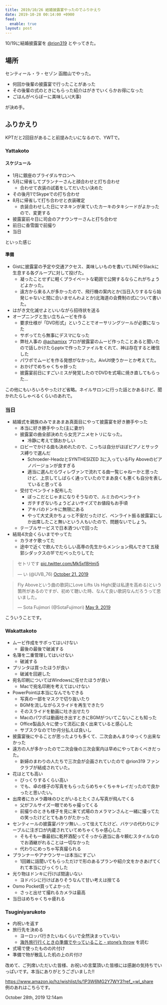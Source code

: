 ```yaml
---
title: 2019/10/26 結婚披露宴やったのでふりかえり
date: 2019-10-28 00:14:00 +0900
feed:
  enable: true
layout: post
---
```

<p>      10/19に結婚披露宴を      <a href="https://twitter.com/rion319" target="_blank">@rion319</a>      とやってきた。    </p>    <h2>場所</h2>    <p>センティール・ラ・セゾン 函館山でやった。</p>    <ul>      <li>何回か後輩の披露宴で行ったことがあった</li>      <li>その後輩の式のときにもらった紹介はがきでいくらかお得になった</li>      <li>ごはんがべらぼーに美味しい(大事)</li>    </ul>    <p>が決め手。</p>    <h2>ふりかえり</h2>    <p>KPTだと2回目があること前提みたいになるので、YWTで。</p>    <h3>Yattakoto</h3>    <h4>スケジュール</h4>    <ul>      <li>1月に銀座のブライダルサロンへ</li>      <li>        5月に帰省してプランナーさんと顔合わせと打ち合わせ        <ul>          <li>合わせて衣装の試着をしてだいたい決めた</li>        </ul>      </li>      <li>その後月1でSkypeでの打ち合わせ</li>      <li>        8月に帰省して打ち合わせと衣装確定        <ul>          <li>            衣装合わせした日にマネキンが来ていたカーキのタキシードがよかったので、変更する          </li>        </ul>      </li>      <li>披露宴前々日に司会のアナウンサーさんと打ち合わせ</li>      <li>前日に香雪園で前撮り</li>      <li>当日</li>    </ul>    <p>といった感じ</p>    <h4>準備</h4>    <ul>      <li>        Gistに披露宴の予定や交通アクセス、美味しいものを書いてLINEやSlackに生息する各グループに対して投げた。        <ul>          <li>            凝ったことせずに軽くプライベートな範囲で公開するならこれがちょうどよかった。          </li>          <li>            遠方から来る人が多かったので、飛行機の案内とか(当日入りするなら始発じゃないと間に合いませんわよとか)北海道の会費制の式について書いた。          </li>        </ul>      </li>      <li>はがき文化滅せよといいながら招待状を送る</li>      <li>        オープニングと生い立ちムービを作る        <ul>          <li>            要求仕様が「DVD形式」ということでオーサリングツールが必要になった          </li>          <li>サボってたら無事にデスマになった</li>          <li>            弊社人事の            <a href="https://twitter.com/achamixx" target="_blank">@achamixx</a>            プロが披露宴のムービ作ったことあると聞いたので話しかけたらpptxで作ったファイルをくれて、神は存在すると確信した          </li>          <li>            パワポでムービを作る発想がなかった。AivUtl使うかーとか考えてた。          </li>          <li>おかげでめちゃくちゃ捗った</li>          <li>            披露宴前日にすごいミスが発覚したのでDVDを式場に焼き直してもらった…          </li>        </ul>      </li>    </ul>    <p>      この他にもいろいろやったけど省略。ネイルサロンに行った話とかあるけど、聞かれたらしゃべるくらいのあれで。    </p>    <h3>当日</h3>    <ul>      <li>        結婚式を親族のみでまあまあ真面目にやって披露宴を好き勝手やった        <ul>          <li>本当に好き勝手やった(主に妻が)</li>          <li>            披露宴の曲全部決めたら女児アニメセトリになった。            <ul>              <li>冷静に考えて頭おかしい</li>            </ul>          </li>          <li>            ロビーでかける曲も決めれたので、こっちは自分がほぼピアノとサックス縛りで選んだ            <ul>              <li>                Schroeder-HeadzとSYNTHESIZED 3に入っているFly                Aboveのピアノバージョンが良すぎる              </li>              <li>                適当に選んだらヴィレヴァンで流れてる曲一覧じゃねーかと思ったけど、上京してしばらく通っていたのでまあ良くも悪くも自分を表していると思ってる              </li>            </ul>          </li>          <li>            受付でペンライト配布した            <ul>              <li>ぼっこだとじゃまになりそうなので、ルミカのペンライト</li>              <li>ガチすぎないちょうどよいサイズでお値段もお手頃</li>              <li>アキバのドンキに無限にある</li>              <li>                やって大丈夫かちょっと不安だったけど、ペンライト振る披露宴にしか出席したこと無いという人もいたので、問題ないでしょう。              </li>            </ul>          </li>          <li>テーブルサービスで日本酒ついで回った</li>        </ul>      </li>      <li>        結局4次会くらいまでやってた        <ul>          <li>カラオケ歌ってた</li>          <li>            途中で近くで飲んでたらしい高専の先生からメンション飛んできて五稜郭シダックスの1Fでだべったりしてた          </li>        </ul>      </li>    </ul>    <blockquote class="twitter-tweet">      <p lang="ja" dir="ltr">        セトリです        <a href="https://t.co/Mk5xf8Hmi5" target="_blank">pic.twitter.com/Mk5xf8Hmi5</a>      </p>      — い (@UVB_76)      <a href="https://twitter.com/UVB_76/status/1186152806782103555?ref_src=twsrc%5Etfw" target="_blank">October 21, 2019</a>    </blockquote>    <script async src="https://platform.twitter.com/widgets.js" charset="utf-8"></script>    <blockquote class="twitter-tweet">      <p lang="ja" dir="ltr">        Fly Aboveという曲の歌詞にLove Lifts Us        High(愛は私達を高める)という箇所があるのですが、初めて聴いた時、なんて良い歌詞なんだろうって思いました。      </p>      — Sota Fujimori (@SotaFujimori)      <a href="https://twitter.com/SotaFujimori/status/1126473419954851841?ref_src=twsrc%5Etfw" target="_blank">May 9, 2019</a>    </blockquote>    <script async src="https://platform.twitter.com/widgets.js" charset="utf-8"></script>    <p>こういうことです。</p>    <h3>Wakattakoto</h3>    <ul>      <li>        ムービ作成をサボってはいけない        <ul>          <li>最後の最後で破滅する</li>        </ul>      </li>      <li>        名簿を二重管理してはいけない        <ul>          <li>破滅する</li>        </ul>      </li>      <li>        プリンタは買ったほうが良い        <ul>          <li>破滅を回避した</li>        </ul>      </li>      <li>        宛名印刷についてはWindowsに任せたほうが良い        <ul>          <li>Macで宛名印刷を考えてはいけない</li>        </ul>      </li>      <li>        PowerPointは本当になんでもできる        <ul>          <li>写真の一部をマスクで切り抜いたり</li>          <li>BGMを流しながらスライドを再生できたり</li>          <li>そのスライドを動画に吐き出せたり</li>          <li>Macのパワポは動画吐き出すときにBGMがついてこないことも知った</li>          <li>Office製品久々に使って流石に良く出来ていると感心した</li>          <li>サブスクなので1か月分払えば良いし</li>        </ul>      </li>      <li>        披露宴後にやることが思ったよりも多くて、二次会あんまりゆっくり出来なかった      </li>      <li>        遠方の人が多かったので二次会後の三次会案内は早めにやっておくべきだった。        <ul>          <li>            新婦のまわりの人たちで三次会が企画されていたので @rion319            ファンクラブが結成されていた。          </li>        </ul>      </li>      <li>        花はとても高い        <ul>          <li>びっくりするくらい高い</li>          <li>            でも、卓の様子の写真をもらったらめちゃくちゃキレイだったので良かったと思いたい。          </li>        </ul>      </li>      <li>        出席者にカメラ趣味のひとがいるとたくさん写真が飛んでくる        <ul>          <li>父がフルサイズ一眼でめちゃ撮ってくる</li>          <li>            前撮りのときも様子を見に来て式場のカメラマンさんと一緒に撮ってたの笑ったけどとてもありがたかった          </li>        </ul>      </li>      <li>        センティールの披露宴バケツ無い…って怯えてたけど、バケツの代わりにテーブルに注ぎ口が内蔵されていてめちゃくちゃ感心した        <ul>          <li>            そもそも一番最初に乾杯酒配ってそっから適当に各々頼むスタイルなのでお酒継がれることは一切なかった          </li>          <li>代わりにめっちゃ写真撮られる</li>        </ul>      </li>      <li>        プランナーやアナウンサーは本当にすごい        <ul>          <li>            1回雑に話聞いてもらっただけで形のあるプランや紹介文をかきあげてくれて本当にびっくりした          </li>        </ul>      </li>      <li>        光り物はドンキに行けば間違いない        <ul>          <li>ヨドバシに行けばありそうなんて甘い考えは捨てる</li>        </ul>      </li>      <li>        Osmo Pocket買ってよかった        <ul>          <li>さっと出せて撮れるカメラは最高</li>        </ul>      </li>      <li>当日はめちゃくちゃ疲れる</li>    </ul>    <h3>Tsuginiyarukoto</h3>    <ul>      <li>内祝いを返す</li>      <li>        旅行先を決める        <ul>          <li>ヨーロッパ行きたいねくらいで全然決まっていない</li>          <li>            <a href="http://osamtimizer.hatenablog.com/entry/2019/08/13/201754" target="_blank">海外旅行行くときの準備でやっていること - stone’s throw</a>            を読む          </li>        </ul>      </li>      <li>式場で使ったものの片付け</li>      <li>準備で物が散乱した机の上の片付け</li>    </ul>    <p>      改めて、ご列席いただいた皆様、お祝いの言葉頂いた皆様には感謝の気持ちでいっぱいです。本当にありがとうございました!!    </p>    <p>      <a href="https://www.amazon.jp/hz/wishlist/ls/1P3W6MG2Y7WY3?ref_=wl_share" target="_blank">https://www.amazon.jp/hz/wishlist/ls/1P3W6MG2Y7WY3?ref_=wl_share</a><br>      例のあれはこちらです。    </p>    <div id="footer">      <span id="timestamp"> October 28th, 2019 12:14am </span>    </div>
